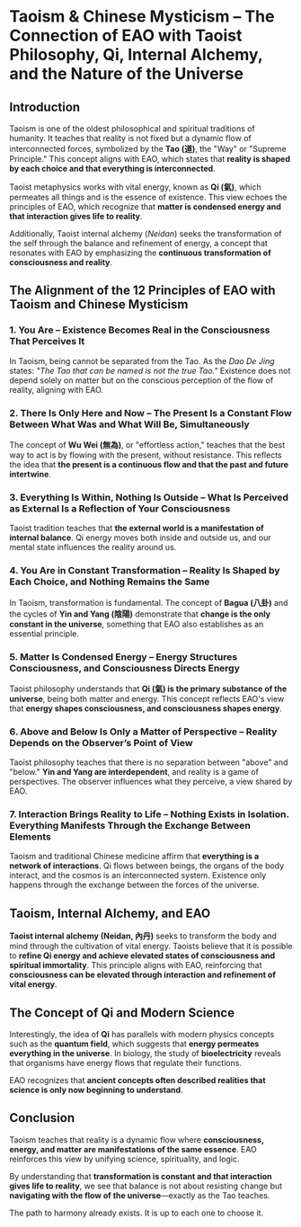 # Taoism & Chinese Mysticism – The Connection of EAO with Taoist Philosophy, Qi, Internal Alchemy, and the Nature of the Universe

## Introduction
Taoism is one of the oldest philosophical and spiritual traditions of humanity. It teaches that reality is not fixed but a dynamic flow of interconnected forces, symbolized by the **Tao (道)**, the "Way" or "Supreme Principle." This concept aligns with EAO, which states that **reality is shaped by each choice and that everything is interconnected**.  

Taoist metaphysics works with vital energy, known as **Qi (氣)**, which permeates all things and is the essence of existence. This view echoes the principles of EAO, which recognize that **matter is condensed energy and that interaction gives life to reality**.  

Additionally, Taoist internal alchemy (*Neidan*) seeks the transformation of the self through the balance and refinement of energy, a concept that resonates with EAO by emphasizing the **continuous transformation of consciousness and reality**.  

## The Alignment of the 12 Principles of EAO with Taoism and Chinese Mysticism

### 1. **You Are – Existence Becomes Real in the Consciousness That Perceives It**
In Taoism, being cannot be separated from the Tao. As the *Dao De Jing* states: *"The Tao that can be named is not the true Tao."* Existence does not depend solely on matter but on the conscious perception of the flow of reality, aligning with EAO.

### 2. **There Is Only Here and Now – The Present Is a Constant Flow Between What Was and What Will Be, Simultaneously**
The concept of **Wu Wei (無為)**, or "effortless action," teaches that the best way to act is by flowing with the present, without resistance. This reflects the idea that **the present is a continuous flow and that the past and future intertwine**.

### 3. **Everything Is Within, Nothing Is Outside – What Is Perceived as External Is a Reflection of Your Consciousness**
Taoist tradition teaches that **the external world is a manifestation of internal balance**. Qi energy moves both inside and outside us, and our mental state influences the reality around us.

### 4. **You Are in Constant Transformation – Reality Is Shaped by Each Choice, and Nothing Remains the Same**
In Taoism, transformation is fundamental. The concept of **Bagua (八卦)** and the cycles of **Yin and Yang (陰陽)** demonstrate that **change is the only constant in the universe**, something that EAO also establishes as an essential principle.

### 5. **Matter Is Condensed Energy – Energy Structures Consciousness, and Consciousness Directs Energy**
Taoist philosophy understands that **Qi (氣) is the primary substance of the universe**, being both matter and energy. This concept reflects EAO's view that **energy shapes consciousness, and consciousness shapes energy**.

### 6. **Above and Below Is Only a Matter of Perspective – Reality Depends on the Observer’s Point of View**
Taoist philosophy teaches that there is no separation between "above" and "below." **Yin and Yang are interdependent**, and reality is a game of perspectives. The observer influences what they perceive, a view shared by EAO.

### 7. **Interaction Brings Reality to Life – Nothing Exists in Isolation. Everything Manifests Through the Exchange Between Elements**
Taoism and traditional Chinese medicine affirm that **everything is a network of interactions**. Qi flows between beings, the organs of the body interact, and the cosmos is an interconnected system. Existence only happens through the exchange between the forces of the universe.

## Taoism, Internal Alchemy, and EAO
**Taoist internal alchemy (Neidan, 內丹)** seeks to transform the body and mind through the cultivation of vital energy. Taoists believe that it is possible to **refine Qi energy and achieve elevated states of consciousness and spiritual immortality**. This principle aligns with EAO, reinforcing that **consciousness can be elevated through interaction and refinement of vital energy**.

## The Concept of Qi and Modern Science
Interestingly, the idea of **Qi** has parallels with modern physics concepts such as the **quantum field**, which suggests that **energy permeates everything in the universe**. In biology, the study of **bioelectricity** reveals that organisms have energy flows that regulate their functions.  

EAO recognizes that **ancient concepts often described realities that science is only now beginning to understand**.

## Conclusion
Taoism teaches that reality is a dynamic flow where **consciousness, energy, and matter are manifestations of the same essence**. EAO reinforces this view by unifying science, spirituality, and logic.  

By understanding that **transformation is constant and that interaction gives life to reality**, we see that balance is not about resisting change but **navigating with the flow of the universe**—exactly as the Tao teaches.  

The path to harmony already exists. It is up to each one to choose it.  